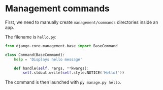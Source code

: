 # Management commands

First, we need to manually create `management/commands` directories inside an app.  

The filename is `hello.py`:

```python
from django.core.management.base import BaseCommand

class Command(BaseCommand):
    help = 'Displays hello message'

    def handle(self, *args, **kwargs):
        self.stdout.write(self.style.NOTICE('Hello!'))
```

The command is then launched with `py manage.py hello`. 


